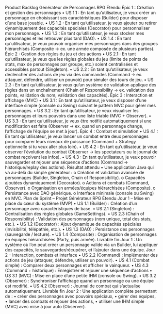 Product Backlog
Générateur de Personnages RPG Étendu
Épic 1 : Création et gestion des personnages
• US 1.1 : En tant qu’utilisateur, je veux créer un personnage en choisissant ses caractéristiques
(Builder) pour disposer d’une base jouable.
• US 1.2 : En tant qu’utilisateur, je veux ajouter ou retirer dynamiquement des capacités spéciales
(Decorator) pour personnaliser mon personnage.
• US 1.3 : En tant qu’utilisateur, je veux stocker mes personnages et les retrouver plus tard (DAO).
• US 1.4 : En tant qu’utilisateur, je veux pouvoir organiser mes personnages dans des groupes
hiérarchisés (Composite → ex. une armée composée de plusieurs parties).
Épic 2 : Gestion des règles du jeu et des actions
• US 2.1 : En tant qu’utilisateur, je veux que les règles globales du jeu (limite de points de stats, max
de personnages par groupe, etc.) soient centralisées et accessibles partout (Singleton).
• US 2.2 : En tant qu’utilisateur, je veux déclencher des actions de jeu via des commandes (Command
→ ex. attaquer, défendre, utiliser un pouvoir) pour simuler des tours de jeu.
• US 2.3 : En tant qu’utilisateur, je veux qu’un système de validation applique des règles dans un
enchaînement (Chain of Responsibility → ex. validation des points, validation du nom, validation
des capacités).
Épic 3 : Interaction et affichage (MVC)
• US 3.1 : En tant qu’utilisateur, je veux disposer d’une interface simple (console ou Swing) suivant le
pattern MVC pour gérer mes personnages.
• US 3.2 : En tant qu’utilisateur, je veux visualiser les personnages et leurs pouvoirs dans une liste
triable (MVC + Observer).
• US 3.3 : En tant qu’utilisateur, je veux être notifié automatiquement si une modification est faite
(Observer → ex. quand un personnage change, l’affichage de l’équipe se met à jour).
Épic 4 : Combat et simulation
• US 4.1 : En tant qu’utilisateur, je veux lancer un combat entre deux personnages pour comparer leurs
niveaux de puissance (Command + Strategy optionnelle si tu veux aller plus loin).
• US 4.2 : En tant qu’utilisateur, je veux observer l’évolution du combat (Observer → les spectateurs
ou le journal de combat reçoivent les infos).
• US 4.3 : En tant qu’utilisateur, je veux pouvoir sauvegarder et rejouer une séquence d’actions
(Command → historique/replay des actions).
Résultat attendu
• Une application Java qui va au-delà du simple générateur :
o Création et validation avancée de personnages (Builder, Singleton, Chain of Responsibility).
o Capacités ajoutées dynamiquement (Decorator).
o Actions et combats (Command, Observer).
o Organisation en armées/équipes hiérarchisées (Composite).
o Persistance avec DAO générique.
o Interface minimale (console ou Swing) en MVC.
Plan de Sprint – Projet Générateur RPG Étendu
Jour 1 – Mise en place du cœur du système (MVP)
• US 1.1 (Builder) : Création d’un personnage avec caractéristiques de base.
• US 2.1 (Singleton) : Centralisation des règles globales (GameSettings).
• US 2.3 (Chain of Responsibility) : Validation des personnages (nom unique, total des stats, etc.).
• US 1.2 (Decorator) : Ajout dynamique de capacités spéciales (invisibilité, télépathie, etc.).
• US 1.3 (DAO) : Persistance des personnages (sauvegarde / lecture).
• US 1.4 (Composite) : Organisation de personnages en équipes hiérarchisées (Party, puis armée).
Livrable fin Jour 1 :
Un système où l’on peut créer un personnage valide via un Builder, lui appliquer des capacités, le
sauvegarder/récupérer, et l’ajouter dans une équipe.
Jour 2 – Interaction, combats et interface
• US 2.2 (Command) : Implémenter des actions de jeu (attaquer, défendre, utiliser un pouvoir).
• US 4.1 (Combat simple) : Comparer deux personnages et afficher le vainqueur.
• US 4.3 (Command + historique) : Enregistrer et rejouer une séquence d’actions
• US 3.1 (MVC) : Mise en place d’une petite IHM (console ou Swing).
• US 3.2 (Observer) : Synchroniser l’affichage quand un personnage ou une équipe est modifié.
• US 4.2 (Observer) : Journal de combat qui s’actualise automatiquement.
Livrable fin Jour 2 :
Une application complète permettant de :
• créer des personnages avec pouvoirs spéciaux,
• gérer des équipes,
• lancer des combats et rejouer des actions,
• utiliser une IHM simple (MVC) avec mise à jour auto (Observer).